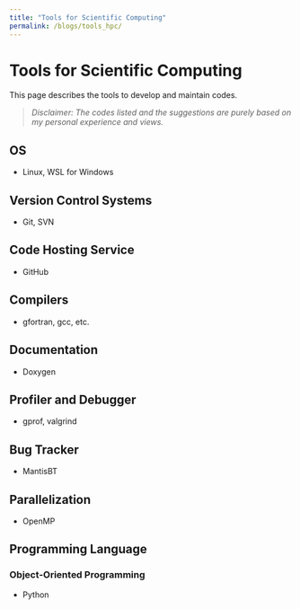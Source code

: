 ```yaml
---
title: "Tools for Scientific Computing"
permalink: /blogs/tools_hpc/
---
```


# Tools for Scientific Computing  

This page describes the tools to develop and maintain codes.  

> *Disclaimer: The codes listed and the suggestions are purely based on my personal experience and views.*  

## OS  
- Linux, WSL for Windows  

## Version Control Systems  
- Git, SVN  

## Code Hosting Service  
- GitHub  

## Compilers  
- gfortran, gcc, etc.  

## Documentation  
- Doxygen  

## Profiler and Debugger  
- gprof, valgrind  

## Bug Tracker  
- MantisBT  

## Parallelization  
- OpenMP  

## Programming Language  
### Object-Oriented Programming  
- Python  
